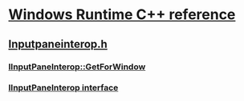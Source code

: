 # [Windows Runtime C++ reference](../_winrt/index.md)
## [Inputpaneinterop.h](index.md)
### [IInputPaneInterop::GetForWindow](../inputpaneinterop/nf-inputpaneinterop-iinputpaneinterop-getforwindow.md)
### [IInputPaneInterop interface](../inputpaneinterop/nn-inputpaneinterop-iinputpaneinterop.md)
